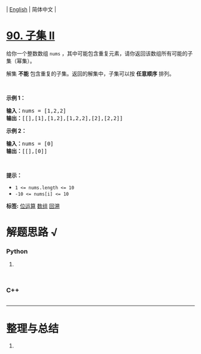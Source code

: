 | [English](README_EN.md) | 简体中文 |

# [90. 子集 II](https://leetcode.cn/problems/subsets-ii)
<p>给你一个整数数组 <code>nums</code> ，其中可能包含重复元素，请你返回该数组所有可能的子集（幂集）。</p>

<p>解集 <strong>不能</strong> 包含重复的子集。返回的解集中，子集可以按 <strong>任意顺序</strong> 排列。</p>

<div class="original__bRMd">
<div>
<p> </p>

<p><strong>示例 1：</strong></p>

<pre>
<strong>输入：</strong>nums = [1,2,2]
<strong>输出：</strong>[[],[1],[1,2],[1,2,2],[2],[2,2]]
</pre>

<p><strong>示例 2：</strong></p>

<pre>
<strong>输入：</strong>nums = [0]
<strong>输出：</strong>[[],[0]]
</pre>

<p> </p>

<p><strong>提示：</strong></p>

<ul>
	<li><code>1 <= nums.length <= 10</code></li>
	<li><code>-10 <= nums[i] <= 10</code></li>
</ul>
</div>
</div>

**标签:**  [位运算](https://leetcode.cn/tag/bit-manipulation) [数组](https://leetcode.cn/tag/array) [回溯](https://leetcode.cn/tag/backtracking) 
# 解题思路 √

### Python

1. 

```python

```


```python

```

### C++

```cpp

```

---



# 整理与总结

1. 